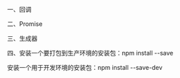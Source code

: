 一、回调

二、Promise

三、生成器

四、安装一个要打包到生产环境的安装包：npm install --save

安装一个用于开发环境的安装包：npm install --save-dev
